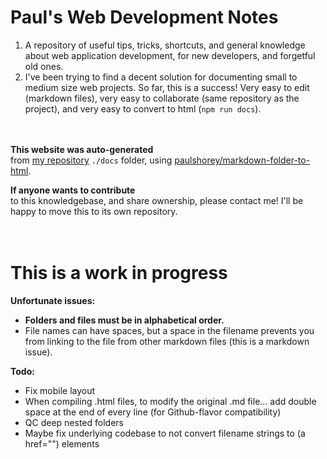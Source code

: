 # Paul's Web Development Notes  
1. A repository of useful tips, tricks, shortcuts, and general knowledge about web application development, for new developers, and forgetful old ones.  
2. I've been trying to find a decent solution for documenting small to medium size web projects. So far, this is a success! Very easy to edit (markdown files), very easy to collaborate (same repository as the project), and very easy to convert to html (`npm run docs`).  
<br /><br />  
  
**This website was auto-generated**  
from [my repository](http://github.com/paulshorey/ps) `./docs` folder, using [paulshorey/markdown-folder-to-html](https://github.com/paulshorey/markdown-folder-to-html).  
  
**If anyone wants to contribute**  
to this knowledgebase, and share ownership, please contact me! I'll be happy to move this to its own repository.  
<br /><br />  
  
# This is a work in progress  
  
**Unfortunate issues:**  
* **Folders and files must be in alphabetical order.**  
* File names can have spaces, but a space in the filename prevents you from linking to the file from other markdown files (this is a markdown issue).  
  
  
**Todo:**  
* Fix mobile layout  
* When compiling .html files, to modify the original .md file... add double space at the end of every line (for Github-flavor compatibility)  
* QC deep nested folders  
* Maybe fix underlying codebase to not convert filename strings to (a href="") elements